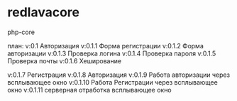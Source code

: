 # redlavacore
php-core

план:
v:0.1 Авторизация
v:0.1.1 Форма регистрации
v:0.1.2 Форма авторизации
v:0.1.3 Проверка логина
v:0.1.4 Проверка пароля
v:0.1.5 Проверка почты
v:0.1.6 Хеширование

v:0.1.7 Регистрация
v:0.1.8 Авторизация
v:0.1.9 Работа авторизации через всплывающее окно
v:0.1.10 Работа Регистрации через всплывающее окно
v:0.1.11 серверная отработка всплывающее окно

